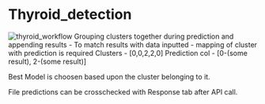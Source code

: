 # Thyroid_detection
![thyroid_workflow](https://user-images.githubusercontent.com/67709006/178097584-f4028c96-dd94-47d6-b4fe-a824131e6eed.PNG)
Grouping clusters together during prediction and appending results -
To match results with data inputted - mapping of cluster with prediction is required 
Clusters - [0,0,2,2,0]
Prediction col - [0-(some result), 2-(some result)]

Best Model is choosen based upon the cluster belonging to it.

File predictions can be crosschecked with Response tab after API call.
